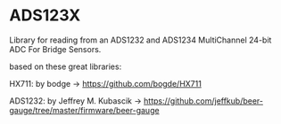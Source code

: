 # ADS123X
Library for reading from an ADS1232 and ADS1234 MultiChannel 24-bit ADC For Bridge Sensors.
  
based on these great libraries:

HX711: by bodge -> https://github.com/bogde/HX711 

ADS1232: by Jeffrey M. Kubascik -> https://github.com/jeffkub/beer-gauge/tree/master/firmware/beer-gauge
